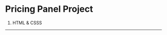 # Pricing Panel Project

1. HTML & CSSS

------------------------------------------------------------------------------------------------------